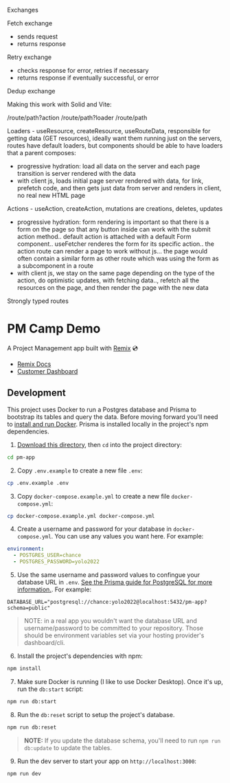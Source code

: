 Exchanges

Fetch exchange

- sends request
- returns response

Retry exchange

- checks response for error, retries if necessary
- returns response if eventually successful, or error

Dedup exchange


Making this work with Solid and Vite:

/route/path?action
/route/path?loader
/route/path

Loaders - useResource, createResource, useRouteData, responsible for getting data (GET resources), ideally want them running just on the servers, routes have default loaders, but components should be able to have loaders that a parent composes:

- progressive hydration: load all data on the server and each page transition is server rendered with the data
- with client js, loads initial page server rendered with data, for link,
  prefetch code, and then gets just data from server and renders in client,
  no real new HTML page

Actions - useAction, createAction, mutations are creations, deletes, updates

- progressive hydration: form rendering is important so that there is a form on the page so that any button inside can work with the submit action method.. default action is attached with a default Form component.. useFetcher renderes the form for its specific action.. the action route can render a page to work without js... the page would often contain a similar form as other route which was using the form as a subcomponent in a route
- with client js, we stay on the same page depending on the type of the action, do optimistic updates, with fetching data.., refetch all the resources on the page, and then render the page with the new data

Strongly typed routes

# PM Camp Demo

A Project Management app built with [Remix](https://remix.run) 💿

- [Remix Docs](https://docs.remix.run)
- [Customer Dashboard](https://remix.run/dashboard)

## Development

This project uses Docker to run a Postgres database and Prisma to bootstrap its tables and query the data. Before moving forward you'll need to [install and run Docker](https://docs.docker.com/get-docker/). Prisma is installed locally in the project's npm dependencies.

1. [Download this directory](https://download-directory.github.io/?url=https%3A%2F%2Fgithub.com%2Fremix-run%2Fremix%2Ftree%2Fmain%2Fexamples%2Fpm-app), then `cd` into the project directory:

```sh
cd pm-app
```

2. Copy `.env.example` to create a new file `.env`:

```sh
cp .env.example .env
```

3. Copy `docker-compose.example.yml` to create a new file `docker-compose.yml`:

```sh
cp docker-compose.example.yml docker-compose.yml
```

4. Create a username and password for your database in `docker-compose.yml`. You can use any values you want here. For example:

```yml
environment:
  - POSTGRES_USER=chance
  - POSTGRES_PASSWORD=yolo2022
```

5. Use the same username and password values to confingue your database URL in `.env`. [See the Prisma guide for PostgreSQL for more information.](https://www.prisma.io/docs/concepts/database-connectors/postgresql#example). For example:

```
DATABASE_URL="postgresql://chance:yolo2022@localhost:5432/pm-app?schema=public"
```

> NOTE: in a real app you wouldn't want the database URL and username/password to be committed to your repository. Those should be environment variables set via your hosting provider's dashboard/cli.

6. Install the project's dependencies with npm:

```sh
npm install
```

7. Make sure Docker is running (I like to use Docker Desktop). Once it's up, run the `db:start` script:

```sh
npm run db:start
```

8. Run the `db:reset` script to setup the project's database.

```sh
npm run db:reset
```

> **NOTE:** If you update the database schema, you'll need to run `npm run db:update` to update the tables.

9. Run the dev server to start your app on `http://localhost:3000`:

```sh
npm run dev
```
